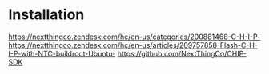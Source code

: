 # Installation

https://nextthingco.zendesk.com/hc/en-us/categories/200881468-C-H-I-P-
https://nextthingco.zendesk.com/hc/en-us/articles/209757858-Flash-C-H-I-P-with-NTC-buildroot-Ubuntu-
https://github.com/NextThingCo/CHIP-SDK
